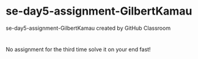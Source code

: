 # se-day5-assignment-GilbertKamau
se-day5-assignment-GilbertKamau created by GitHub Classroom
#
No assignment for the third time solve it on your end fast!
